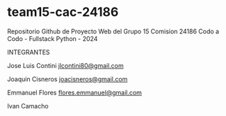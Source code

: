 # team15-cac-24186

Repositorio Github de Proyecto Web del Grupo 15
Comision 24186
Codo a Codo - Fullstack Python - 2024

INTEGRANTES

Jose Luis Contini
jlcontini80@gmail.com

Joaquin Cisneros
joacisneros@gmail.com

Emmanuel Flores
flores.emmanuel@gmail.com

Ivan Camacho
